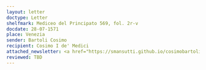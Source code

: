 ```yaml
---
layout: letter
doctype: Letter
shelfmark: Mediceo del Principato 569, fol. 2r-v
docdate: 28-07-1571
place: Venezia
sender: Bartoli Cosimo
recipient: Cosimo I de' Medici
attached_newsletter: <a href="https://smansutti.github.io/cosimobartoli/texts/3081_032/">3081_032</a>
reviewed: TBD
---
```


